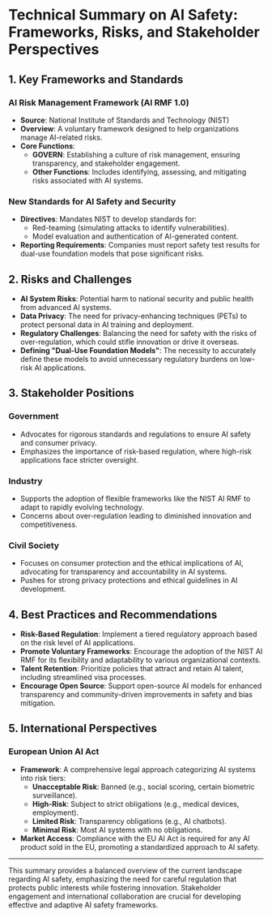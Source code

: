 # Technical Summary on AI Safety: Frameworks, Risks, and Stakeholder Perspectives

## 1. Key Frameworks and Standards

### AI Risk Management Framework (AI RMF 1.0)
- **Source**: National Institute of Standards and Technology (NIST)
- **Overview**: A voluntary framework designed to help organizations manage AI-related risks.
- **Core Functions**:
  - **GOVERN**: Establishing a culture of risk management, ensuring transparency, and stakeholder engagement.
  - **Other Functions**: Includes identifying, assessing, and mitigating risks associated with AI systems.

### New Standards for AI Safety and Security
- **Directives**: Mandates NIST to develop standards for:
  - Red-teaming (simulating attacks to identify vulnerabilities).
  - Model evaluation and authentication of AI-generated content.
- **Reporting Requirements**: Companies must report safety test results for dual-use foundation models that pose significant risks.

## 2. Risks and Challenges

- **AI System Risks**: Potential harm to national security and public health from advanced AI systems.
- **Data Privacy**: The need for privacy-enhancing techniques (PETs) to protect personal data in AI training and deployment.
- **Regulatory Challenges**: Balancing the need for safety with the risks of over-regulation, which could stifle innovation or drive it overseas.
- **Defining "Dual-Use Foundation Models"**: The necessity to accurately define these models to avoid unnecessary regulatory burdens on low-risk AI applications.

## 3. Stakeholder Positions

### Government
- Advocates for rigorous standards and regulations to ensure AI safety and consumer privacy.
- Emphasizes the importance of risk-based regulation, where high-risk applications face stricter oversight.

### Industry
- Supports the adoption of flexible frameworks like the NIST AI RMF to adapt to rapidly evolving technology.
- Concerns about over-regulation leading to diminished innovation and competitiveness.

### Civil Society
- Focuses on consumer protection and the ethical implications of AI, advocating for transparency and accountability in AI systems.
- Pushes for strong privacy protections and ethical guidelines in AI development.

## 4. Best Practices and Recommendations

- **Risk-Based Regulation**: Implement a tiered regulatory approach based on the risk level of AI applications.
- **Promote Voluntary Frameworks**: Encourage the adoption of the NIST AI RMF for its flexibility and adaptability to various organizational contexts.
- **Talent Retention**: Prioritize policies that attract and retain AI talent, including streamlined visa processes.
- **Encourage Open Source**: Support open-source AI models for enhanced transparency and community-driven improvements in safety and bias mitigation.

## 5. International Perspectives

### European Union AI Act
- **Framework**: A comprehensive legal approach categorizing AI systems into risk tiers:
  - **Unacceptable Risk**: Banned (e.g., social scoring, certain biometric surveillance).
  - **High-Risk**: Subject to strict obligations (e.g., medical devices, employment).
  - **Limited Risk**: Transparency obligations (e.g., AI chatbots).
  - **Minimal Risk**: Most AI systems with no obligations.
- **Market Access**: Compliance with the EU AI Act is required for any AI product sold in the EU, promoting a standardized approach to AI safety.

---

This summary provides a balanced overview of the current landscape regarding AI safety, emphasizing the need for careful regulation that protects public interests while fostering innovation. Stakeholder engagement and international collaboration are crucial for developing effective and adaptive AI safety frameworks.